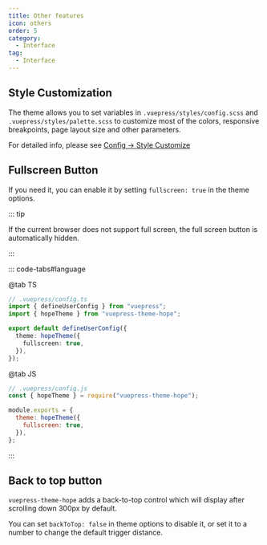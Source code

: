 ```yaml
---
title: Other features
icon: others
order: 5
category:
  - Interface
tag:
  - Interface
---
```


## Style Customization

The theme allows you to set variables in `.vuepress/styles/config.scss` and `.vuepress/styles/palette.scss` to customize most of the colors, responsive breakpoints, page layout size and other parameters.

For detailed info, please see [Config → Style Customize](../../config/style.md)

## Fullscreen Button

If you need it, you can enable it by setting `fullscreen: true` in the theme options.

::: tip

If the current browser does not support full screen, the full screen button is automatically hidden.

:::

::: code-tabs#language

@tab TS

```ts
// .vuepress/config.ts
import { defineUserConfig } from "vuepress";
import { hopeTheme } from "vuepress-theme-hope";

export default defineUserConfig({
  theme: hopeTheme({
    fullscreen: true,
  }),
});
```

@tab JS

```js
// .vuepress/config.js
const { hopeTheme } = require("vuepress-theme-hope");

module.exports = {
  theme: hopeTheme({
    fullscreen: true,
  }),
};
```

:::

## Back to top button

`vuepress-theme-hope` adds a back-to-top control which will display after scrolling down 300px by default.

You can set `backToTop: false` in theme options to disable it, or set it to a number to change the default trigger distance.
